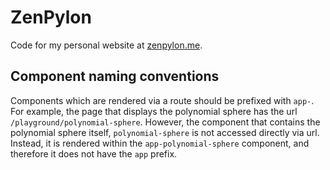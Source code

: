 # ZenPylon

Code for my personal website at [zenpylon.me](https://zenpylon.me).

## Component naming conventions

Components which are rendered via a route should be prefixed with `app-`. For example, the page that displays the polynomial sphere has the url `/playground/polynomial-sphere`. However, the component that contains the polynomial sphere itself, `polynomial-sphere` is not accessed directly via url. Instead, it is rendered within the `app-polynomial-sphere` component, and therefore it does not have the `app` prefix.
